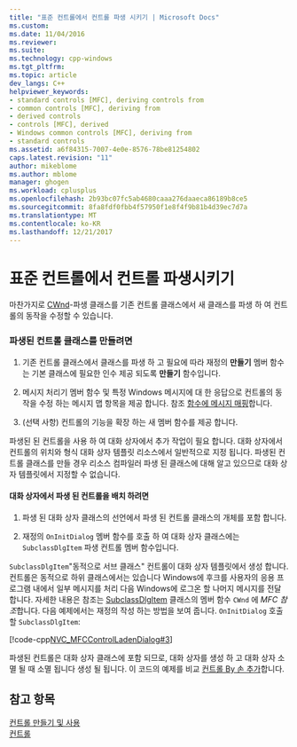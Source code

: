 ```yaml
---
title: "표준 컨트롤에서 컨트롤 파생 시키기 | Microsoft Docs"
ms.custom: 
ms.date: 11/04/2016
ms.reviewer: 
ms.suite: 
ms.technology: cpp-windows
ms.tgt_pltfrm: 
ms.topic: article
dev_langs: C++
helpviewer_keywords:
- standard controls [MFC], deriving controls from
- common controls [MFC], deriving from
- derived controls
- controls [MFC], derived
- Windows common controls [MFC], deriving from
- standard controls
ms.assetid: a6f84315-7007-4e0e-8576-78be81254802
caps.latest.revision: "11"
author: mikeblome
ms.author: mblome
manager: ghogen
ms.workload: cplusplus
ms.openlocfilehash: 2b93bc07fc5ab4680caaa276daaeca86189b8ce5
ms.sourcegitcommit: 8fa8fdf0fbb4f57950f1e8f4f9b81b4d39ec7d7a
ms.translationtype: MT
ms.contentlocale: ko-KR
ms.lasthandoff: 12/21/2017
---
```

# <a name="deriving-controls-from-a-standard-control"></a>표준 컨트롤에서 컨트롤 파생시키기
마찬가지로 [CWnd](../mfc/reference/cwnd-class.md)-파생 클래스를 기존 컨트롤 클래스에서 새 클래스를 파생 하 여 컨트롤의 동작을 수정할 수 있습니다.  
  
### <a name="to-create-a-derived-control-class"></a>파생된 컨트롤 클래스를 만들려면  
  
1.  기존 컨트롤 클래스에서 클래스를 파생 하 고 필요에 따라 재정의 **만들기** 멤버 함수는 기본 클래스에 필요한 인수 제공 되도록 **만들기** 함수입니다.  
  
2.  메시지 처리기 멤버 함수 및 특정 Windows 메시지에 대 한 응답으로 컨트롤의 동작을 수정 하는 메시지 맵 항목을 제공 합니다. 참조 [함수에 메시지 매핑](../mfc/reference/mapping-messages-to-functions.md)합니다.  
  
3.  (선택 사항) 컨트롤의 기능을 확장 하는 새 멤버 함수를 제공 합니다.  
  
 파생된 된 컨트롤을 사용 하 여 대화 상자에서 추가 작업이 필요 합니다. 대화 상자에서 컨트롤의 위치와 형식 대화 상자 템플릿 리소스에서 일반적으로 지정 됩니다. 파생된 컨트롤 클래스를 만들 경우 리소스 컴파일러 파생 된 클래스에 대해 알고 있으므로 대화 상자 템플릿에서 지정할 수 없습니다.  
  
#### <a name="to-place-your-derived-control-in-a-dialog-box"></a>대화 상자에서 파생 된 컨트롤을 배치 하려면  
  
1.  파생 된 대화 상자 클래스의 선언에서 파생 된 컨트롤 클래스의 개체를 포함 합니다.  
  
2.  재정의 `OnInitDialog` 멤버 함수를 호출 하 여 대화 상자 클래스에는 `SubclassDlgItem` 파생 컨트롤 멤버 함수입니다.  
  
 `SubclassDlgItem`"동적으로 서브 클래스" 컨트롤이 대화 상자 템플릿에서 생성 합니다. 컨트롤은 동적으로 하위 클래스에서는 있습니다 Windows에 후크를 사용자의 응용 프로그램 내에서 일부 메시지를 처리 다음 Windows에 로그온 할 나머지 메시지를 전달 합니다. 자세한 내용은 참조는 [SubclassDlgItem](../mfc/reference/cwnd-class.md#subclassdlgitem) 클래스의 멤버 함수 `CWnd` 에 *MFC 참조*합니다. 다음 예제에서는 재정의 작성 하는 방법을 보여 줍니다. `OnInitDialog` 호출할 `SubclassDlgItem`:  
  
 [!code-cpp[NVC_MFCControlLadenDialog#3](../mfc/codesnippet/cpp/deriving-controls-from-a-standard-control_1.cpp)]  
  
 파생된 컨트롤은 대화 상자 클래스에 포함 되므로, 대화 상자를 생성 하 고 대화 상자 소멸 될 때 소멸 됩니다 생성 될 됩니다. 이 코드의 예제를 비교 [컨트롤 By 손 추가](../mfc/adding-controls-by-hand.md)합니다.  
  
## <a name="see-also"></a>참고 항목  
 [컨트롤 만들기 및 사용](../mfc/making-and-using-controls.md)   
 [컨트롤](../mfc/controls-mfc.md)

